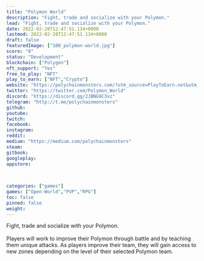 ```yaml
---
title: "Polymon World"
description: "Fight, trade and socialize with your Polymon."
lead: "Fight, trade and socialize with your Polymon."
date: 2022-02-28T12:47:51.134+0800
lastmod: 2022-02-28T12:47:51.134+0800
draft: false
featuredImage: ["100_polymon-world.jpg"]
score: "0"
status: "Development"
blockchain: ["Polygon"]
nft_support: "Yes"
free_to_play: "NFT"
play_to_earn: ["NFT","Crypto"]
website: "https://polychainmonsters.com/?utm_source=PlayToEarn.net&utm_medium=organic&utm_campaign=gamepage"
twitter: "https://twitter.com/Polymon_World"
discord: "https://discord.gg/2JBNG9C3vz"
telegram: "http://t.me/polychainmonsters"
github: 
youtube: 
twitch: 
facebook: 
instagram: 
reddit: 
medium: "https://medium.com/polychainmonsters"
steam: 
gitbook: 
googleplay: 
appstore: 

  
    
categories: ["games"]
games: ["Open-World","PVP","RPG"]
toc: false
pinned: false
weight: 
---
```

Fight, trade and socialize with your Polymon.<br> <br> Players will work to improve their Polymon through battle and by teaching them unique attacks. As players improve their team, they will gain access to new zones depending on the level of their selected Polymon team.